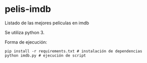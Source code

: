 # pelis-imdb
Listado de las mejores películas en imdb

Se utiliza python 3. 

Forma de ejecución:
```
pip install -r requirements.txt # instalación de dependencias
python imdb.py # ejecución de script
```
